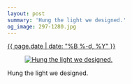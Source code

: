 ```yaml
---
layout: post
summary: 'Hung the light we designed.'
og_image: 297-1280.jpg
---
```


<div class="post">
 <time>
  <a href="/297">
   {{ page.date | date: "%B %-d, %Y" }}
  </a>
 </time>
 <a href="/297">
  <figure data-taken="3/26/2014">
   <img alt="Hung the light we designed." sizes="(min-width: 700px) 50vw, calc(100vw - 2rem)" src="{{ site.assets_url }}/297-640.jpg" srcset="{{ site.assets_url }}/297-1280.jpg 1280w, {{ site.assets_url }}/297-960.jpg 960w, {{ site.assets_url }}/297-640.jpg 640w, {{ site.assets_url }}/297-320.jpg 320w"/>
  </figure>
 </a>
 <span>
  Hung the light we designed.
 </span>
</div>
